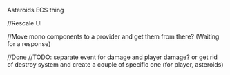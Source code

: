 Asteroids ECS thing

//Rescale UI

//Move mono components to a provider and get them from there? (Waiting for a response)

//Done
//TODO: separate event for damage and player damage? or get rid of destroy system and create a couple of specific one (for player, asteroids)